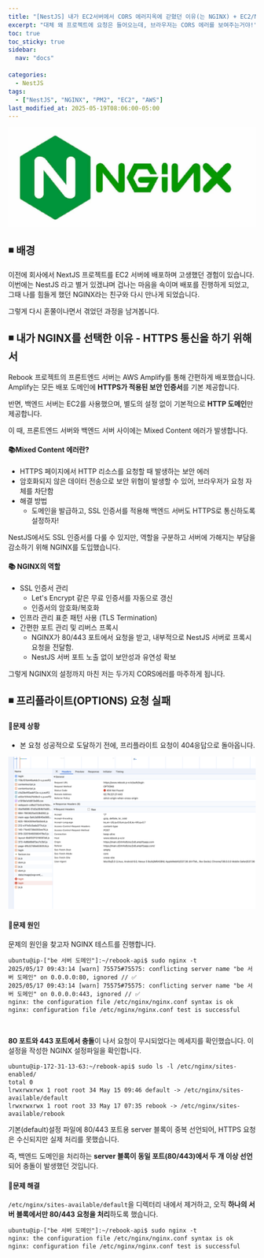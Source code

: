 ```yaml
---
title: "[NestJS] 내가 EC2서버에서 CORS 에러지옥에 갇혔던 이유(는 NGINX) + EC2/NextJS/PM2 배포 가이드"
excerpt: "대체 왜 프로젝트에 요청은 들어오는데, 브라우저는 CORS 에러를 보여주는거야!"
toc: true
toc_sticky: true
sidebar:
  nav: "docs"

categories:
  - NestJS
tags:
  - ["NestJS", "NGINX", "PM2", "EC2", "AWS"]
last_modified_at: 2025-05-19T08:06:00-05:00
---
```


![image](/assets/image/nginx.png)

## ◾ 배경 
이전에 회사에서 NextJS 프로젝트를 EC2 서버에 배포하며 고생했던 경험이 있습니다. 
이번에는 NestJS 라고 별거 있겠냐며 겁나는 마음을 속이며 배포를 진행하게 되었고, 그때 나를 힘들게 했던 NGINX라는 친구와 다시 만나게 되었습니다.

그렇게 다시 혼쭐이나면서 겪었던 과정을 남겨봅니다.
 
## ◾ 내가 NGINX를 선택한 이유 - HTTPS 통신을 하기 위해서
Rebook 프로젝트의 프론트엔드 서버는 AWS Amplify를 통해 간편하게 배포했습니다.
Amplify는 모든 배포 도메인에 **HTTPS가 적용된 보안 인증서**를 기본 제공합니다.


반면, 백엔드 서버는 EC2를 사용했으며, 별도의 설정 없이 기본적으로 **HTTP 도메인**만 제공합니다.

이 때, 프론트엔드 서버와 백엔드 서버 사이에는 Mixed Content 에러가 발생합니다.

#### 📚Mixed Content 에러란?

* HTTPS 페이지에서 HTTP 리소스를 요청할 때 발생하는 보안 에러
* 암호화되지 않은 데이터 전송으로 보안 위협이 발생할 수 있어, 브라우저가 요청 자체를 차단함
* 해결 방법
  * 도메인을 발급하고, SSL 인증서를 적용해 백엔드 서버도 HTTPS로 통신하도록 설정하자!


NestJS에서도 SSL 인증서를 다룰 수 있지만, 역할을 구분하고 서버에 가해지는 부담을 감소하기 위해 NGINX를 도입했습니다.

#### 📚 NGINX의 역할
* SSL 인증서 관리
  * Let's Encrypt 같은 무료 인증서를 자동으로 갱신
  * 인증서의 암호화/복호화
* 인프라 관리 표준 패턴 사용 (TLS Termination)
* 간편한 포트 관리 및 리버스 프록시
  * NGINX가 80/443 포트에서 요청을 받고, 내부적으로 NestJS 서버로 프록시 요청을 전달함.
  * NestJS 서버 포트 노출 없이 보안성과 유연성 확보


그렇게 NGINX의 설정까지 마친 저는 두가지 CORS에러를 마주하게 됩니다.

## ◾ 프리플라이트(OPTIONS) 요청 실패

#### 📝문제 상황

* 본 요청 성공적으로 도달하기 전에, 프리플라이트 요청이 404응답으로 돌아옵니다.

![image](/assets/image/posts/cors-option.png)

#### 📝문제 원인

문제의 원인을 찾고자 NGINX 테스트를 진행합니다.

```shell
ubuntu@ip-["be 서버 도메인"]:~/rebook-api$ sudo nginx -t
2025/05/17 09:43:14 [warn] 75575#75575: conflicting server name "be 서버 도메인" on 0.0.0.0:80, ignored // ✅
2025/05/17 09:43:14 [warn] 75575#75575: conflicting server name "be 서버 도메인" on 0.0.0.0:443, ignored // ✅
nginx: the configuration file /etc/nginx/nginx.conf syntax is ok
nginx: configuration file /etc/nginx/nginx.conf test is successful
```
<br />

**80 포트와 443 포트에서 충돌**이 나서 요청이 무시되었다는 메세지를 확인했습니다.
이 설정을 작성한 NGINX 설정파일을 확인합니다.


```shell
ubuntu@ip-172-31-13-63:~/rebook-api$ sudo ls -l /etc/nginx/sites-enabled/
total 0
lrwxrwxrwx 1 root root 34 May 15 09:46 default -> /etc/nginx/sites-available/default
lrwxrwxrwx 1 root root 33 May 17 07:35 rebook -> /etc/nginx/sites-available/rebook
```

기본(default)설정 파일에 80/443 포트용 server 블록이 중복 선언되어, HTTPS 요청은 수신되지만 실제 처리를 못했습니다.

즉, 백엔드 도메인을 처리하는 **server 블록이 동일 포트(80/443)에서 두 개 이상 선언**되어 충돌이 발생했던 것입니다.

#### 📝문제 해결

`/etc/nginx/sites-available/default`을 디렉터리 내에서 제거하고, 오직 **하나의 서버 블록에서만 80/443 요청을 처리**하도록 했습니다.

```shell
ubuntu@ip-["be 서버 도메인"]:~/rebook-api$ sudo nginx -t
nginx: the configuration file /etc/nginx/nginx.conf syntax is ok
nginx: configuration file /etc/nginx/nginx.conf test is successful 
```

